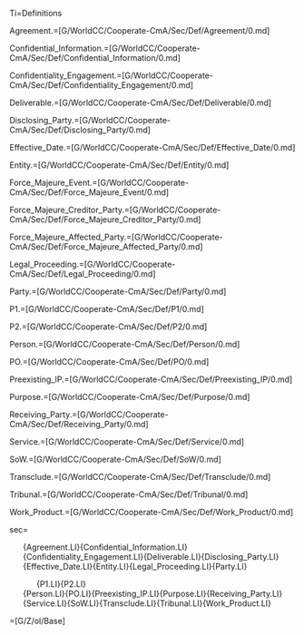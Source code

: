 Ti=Definitions

Agreement.=[G/WorldCC/Cooperate-CmA/Sec/Def/Agreement/0.md]

Confidential_Information.=[G/WorldCC/Cooperate-CmA/Sec/Def/Confidential_Information/0.md]

Confidentiality_Engagement.=[G/WorldCC/Cooperate-CmA/Sec/Def/Confidentiality_Engagement/0.md]

Deliverable.=[G/WorldCC/Cooperate-CmA/Sec/Def/Deliverable/0.md]

Disclosing_Party.=[G/WorldCC/Cooperate-CmA/Sec/Def/Disclosing_Party/0.md]

Effective_Date.=[G/WorldCC/Cooperate-CmA/Sec/Def/Effective_Date/0.md]

Entity.=[G/WorldCC/Cooperate-CmA/Sec/Def/Entity/0.md]

Force_Majeure_Event.=[G/WorldCC/Cooperate-CmA/Sec/Def/Force_Majeure_Event/0.md]

Force_Majeure_Creditor_Party.=[G/WorldCC/Cooperate-CmA/Sec/Def/Force_Majeure_Creditor_Party/0.md]

Force_Majeure_Affected_Party.=[G/WorldCC/Cooperate-CmA/Sec/Def/Force_Majeure_Affected_Party/0.md]

Legal_Proceeding.=[G/WorldCC/Cooperate-CmA/Sec/Def/Legal_Proceeding/0.md]

Party.=[G/WorldCC/Cooperate-CmA/Sec/Def/Party/0.md]

P1.=[G/WorldCC/Cooperate-CmA/Sec/Def/P1/0.md]

P2.=[G/WorldCC/Cooperate-CmA/Sec/Def/P2/0.md]

Person.=[G/WorldCC/Cooperate-CmA/Sec/Def/Person/0.md]

PO.=[G/WorldCC/Cooperate-CmA/Sec/Def/PO/0.md]

Preexisting_IP.=[G/WorldCC/Cooperate-CmA/Sec/Def/Preexisting_IP/0.md]

Purpose.=[G/WorldCC/Cooperate-CmA/Sec/Def/Purpose/0.md]

Receiving_Party.=[G/WorldCC/Cooperate-CmA/Sec/Def/Receiving_Party/0.md]

Service.=[G/WorldCC/Cooperate-CmA/Sec/Def/Service/0.md]

SoW.=[G/WorldCC/Cooperate-CmA/Sec/Def/SoW/0.md]

Transclude.=[G/WorldCC/Cooperate-CmA/Sec/Def/Transclude/0.md]

Tribunal.=[G/WorldCC/Cooperate-CmA/Sec/Def/Tribunal/0.md]

Work_Product.=[G/WorldCC/Cooperate-CmA/Sec/Def/Work_Product/0.md]

sec=<ul class="secs-and" type="none">{Agreement.LI}{Confidential_Information.LI}{Confidentiality_Engagement.LI}{Deliverable.LI}{Disclosing_Party.LI}{Effective_Date.LI}{Entity.LI}{Legal_Proceeding.LI}{Party.LI}<ol>{P1.LI}{P2.LI}</ol>{Person.LI}{PO.LI}{Preexisting_IP.LI}{Purpose.LI}{Receiving_Party.LI}{Service.LI}{SoW.LI}{Transclude.LI}{Tribunal.LI}{Work_Product.LI}</ul>

=[G/Z/ol/Base]
